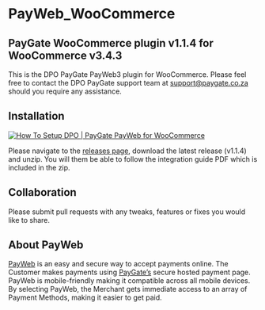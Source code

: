 # PayWeb_WooCommerce
## PayGate WooCommerce plugin v1.1.4 for WooCommerce v3.4.3

This is the DPO PayGate PayWeb3 plugin for WooCommerce. Please feel free to contact the DPO PayGate support team at support@paygate.co.za should you require any assistance.

## Installation
[![How To Setup DPO | PayGate PayWeb for WooCommerce](https://www.appinlet.com/wp-content/uploads/2018/09/WooCommerce-Integration.jpg)](https://www.youtube.com/watch?v=MMcEG7FmoEM "How To Setup DPO | PayGate PayWeb for WooCommerce")

Please navigate to the [releases page](https://github.com/PayGate/PayWeb_WooCommerce/releases), download the latest release (v1.1.4) and unzip. You will them be able to follow the integration guide PDF which is included in the zip.

## Collaboration

Please submit pull requests with any tweaks, features or fixes you would like to share.

## About PayWeb

[PayWeb](https://www.paygate.co.za/paygate-products/payweb/) is an easy and secure way to accept payments online. The Customer makes payments using [PayGate’s](https://www.paygate.co.za/) secure hosted payment page. PayWeb is mobile-friendly making it compatible across all mobile devices. By selecting PayWeb, the Merchant gets immediate access to an array of Payment Methods, making it easier to get paid.
